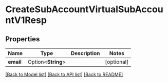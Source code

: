 # CreateSubAccountVirtualSubAccountV1Resp

## Properties

Name | Type | Description | Notes
------------ | ------------- | ------------- | -------------
**email** | Option<**String**> |  | [optional]

[[Back to Model list]](../README.md#documentation-for-models) [[Back to API list]](../README.md#documentation-for-api-endpoints) [[Back to README]](../README.md)


